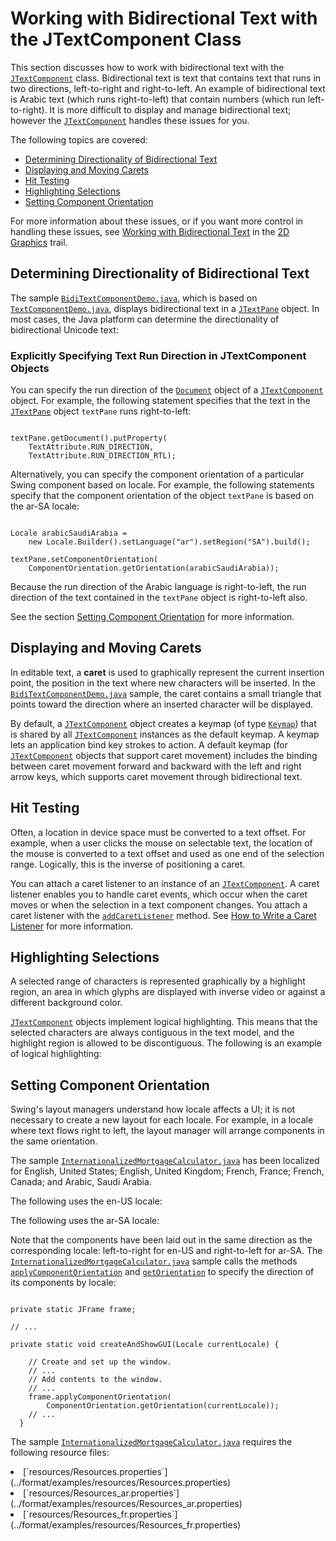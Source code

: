 
# Working with Bidirectional Text with the JTextComponent Class

This section discusses how to work with bidirectional text with the
[`JTextComponent`](https://docs.oracle.com/javase/8/docs/api/javax/swing/text/JTextComponent.html) class. Bidirectional text is text that contains text that runs in two directions, left-to-right and right-to-left. An example of bidirectional text is Arabic text (which runs right-to-left) that contain numbers (which run left-to-right). It is more difficult to display and manage bidirectional text; however the
[`JTextComponent`](https://docs.oracle.com/javase/8/docs/api/javax/swing/text/JTextComponent.html) handles these issues for you.

The following topics are covered:

  - [Determining Directionality of Bidirectional Text](#directionality)
  - [Displaying and Moving Carets](#displaying-and-moving-carets)
  - [Hit Testing](#hit-testing)
  - [Highlighting Selections](#highlighting-selections)
  - [Setting Component Orientation](#setting-component-orientation)

For more information about these issues, or if you want more control in handling these issues, see
[Working with Bidirectional Text](../../2d/text/textlayoutbidirectionaltext.html) in the
[2D Graphics](../../2d/index.html) trail.

## <a name="directionality" id="directionality">Determining Directionality of Bidirectional Text</a>

The sample
[`BidiTextComponentDemo.java`](examples/BidiTextComponentDemo.java), which is based on  
[`TextComponentDemo.java`](../../uiswing/examples/components/index.html#TextComponentDemo), displays bidirectional text in a
[`JTextPane`](https://docs.oracle.com/javase/8/docs/api/javax/swing/JTextPane.html) object. In most cases, the Java platform can determine the directionality of bidirectional Unicode text:

### Explicitly Specifying Text Run Direction in JTextComponent Objects

You can specify the run direction of the
[`Document`](https://docs.oracle.com/javase/8/docs/api/javax/swing/text/Document.html) object of a
[`JTextComponent`](https://docs.oracle.com/javase/8/docs/api/javax/swing/text/JTextComponent.html) object. For example, the following statement specifies that the text in the
[`JTextPane`](https://docs.oracle.com/javase/8/docs/api/javax/swing/JTextPane.html) object `textPane` runs right-to-left:

```

textPane.getDocument().putProperty(
    TextAttribute.RUN_DIRECTION,
    TextAttribute.RUN_DIRECTION_RTL);

```

Alternatively, you can specify the component orientation of a particular Swing component based on locale. For example, the following statements specify that the component orientation of the object `textPane` is based on the ar-SA locale:

```

Locale arabicSaudiArabia = 
    new Locale.Builder().setLanguage("ar").setRegion("SA").build();

textPane.setComponentOrientation(
    ComponentOrientation.getOrientation(arabicSaudiArabia));

```

Because the run direction of the Arabic language is right-to-left, the run direction of the text contained in the `textPane` object is right-to-left also.

See the section [Setting Component Orientation](#setting-component-orientation) for more information.

## <a name="displaying-and-moving-carets" id="displaying-and-moving-carets">Displaying and Moving Carets</a>

In editable text, a **caret** is used to graphically represent the current insertion point, the position in the text where new characters will be inserted. In the
[`BidiTextComponentDemo.java`](examples/BidiTextComponentDemo.java) sample, the caret contains a small triangle that points toward the direction where an inserted character will be displayed.

By default, a
[`JTextComponent`](https://docs.oracle.com/javase/8/docs/api/javax/swing/text/JTextComponent.html) object creates a keymap (of type
[`Keymap`](https://docs.oracle.com/javase/8/docs/api/javax/swing/text/Keymap.html)) that is shared by all
[`JTextComponent`](https://docs.oracle.com/javase/8/docs/api/javax/swing/text/JTextComponent.html) instances as the default keymap. A keymap lets an application bind key strokes to action. A default keymap (for
[`JTextComponent`](https://docs.oracle.com/javase/8/docs/api/javax/swing/text/JTextComponent.html) objects that support caret movement) includes the binding between caret movement forward and backward with the left and right arrow keys, which supports caret movement through bidirectional text.

## <a name="hit-testing" id="hit-testing">Hit Testing</a>

Often, a location in device space must be converted to a text offset. For example, when a user clicks the mouse on selectable text, the location of the mouse is converted to a text offset and used as one end of the selection range. Logically, this is the inverse of positioning a caret.

You can attach a caret listener to an instance of an
[`JTextComponent`](https://docs.oracle.com/javase/8/docs/api/javax/swing/text/JTextComponent.html). A caret listener enables you to handle caret events, which occur when the caret moves or when the selection in a text component changes. You attach a caret listener with the
[`addCaretListener`](https://docs.oracle.com/javase/8/docs/api/javax/swing/text/JTextComponent.html#addCaretListener-javax.swing.event.CaretListener-) method. See
[How to Write a Caret Listener](../../uiswing/events/caretlistener.html) for more information.

## <a name="highlighting-selections" id="highlighting-selections">Highlighting Selections</a>

A selected range of characters is represented graphically by a highlight region, an area in which glyphs are displayed with inverse video or against a different background color.


[`JTextComponent`](https://docs.oracle.com/javase/8/docs/api/javax/swing/text/JTextComponent.html) objects implement logical highlighting. This means that the selected characters are always contiguous in the text model, and the highlight region is allowed to be discontiguous. The following is an example of logical highlighting:

## <a name="setting-component-orientation" id="setting-component-orientation">Setting Component Orientation</a>

Swing's layout managers understand how locale affects a UI; it is not necessary to create a new layout for each locale. For example, in a locale where text flows right to left, the layout manager will arrange components in the same orientation.

The sample
[`InternationalizedMortgageCalculator.java`](../format/examples/InternationalizedMortgageCalculator.java) has been localized for English, United States; English, United Kingdom; French, France; French, Canada; and Arabic, Saudi Arabia.

The following uses the en-US locale:

The following uses the ar-SA locale:

Note that the components have been laid out in the same direction as the corresponding locale: left-to-right for en-US and right-to-left for ar-SA. The
[`InternationalizedMortgageCalculator.java`](../format/examples/InternationalizedMortgageCalculator.java) sample calls the methods
[`applyComponentOrientation`](https://docs.oracle.com/javase/8/docs/api/java/awt/Component.html#applyComponentOrientation-java.awt.ComponentOrientation-) and
[`getOrientation`](https://docs.oracle.com/javase/8/docs/api/java/awt/ComponentOrientation.html#getOrientation-java.util.Locale-) to specify the direction of its components by locale:

```

private static JFrame frame;

// ...

private static void createAndShowGUI(Locale currentLocale) {

    // Create and set up the window.
    // ...
    // Add contents to the window.
    // ...
    frame.applyComponentOrientation(
        ComponentOrientation.getOrientation(currentLocale));
    // ...
  }

```

The sample
[`InternationalizedMortgageCalculator.java`](../format/examples/InternationalizedMortgageCalculator.java) requires the following resource files:

<li>
[`resources/Resources.properties`](../format/examples/resources/Resources.properties)</li>
<li>
[`resources/Resources_ar.properties`](../format/examples/resources/Resources_ar.properties)</li>
<li>
[`resources/Resources_fr.properties`](../format/examples/resources/Resources_fr.properties)</li>
